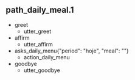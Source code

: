## path_daily_meal.1
* greet
  - utter_greet
* affirm
  - utter_affirm
* asks_daily_menu{"period": "hoje", "meal": ""}
  - action_daily_menu
* goodbye
  - utter_goodbye
